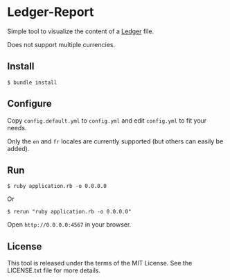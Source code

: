 # Ledger-Report

Simple tool to visualize the content of a [Ledger](http://www.ledger-cli.org/) file.

Does not support multiple currencies.

## Install

```
$ bundle install
```

## Configure

Copy `config.default.yml` to `config.yml` and edit `config.yml` to fit your needs.

Only the `en` and `fr` locales are currently supported (but others can easily be added).

## Run

```
$ ruby application.rb -o 0.0.0.0
```

Or

```
$ rerun "ruby application.rb -o 0.0.0.0"
```

Open `http://0.0.0.0:4567` in your browser.

## License

This tool is released under the terms of the MIT License. See the LICENSE.txt file for more details.